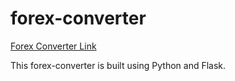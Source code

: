 # forex-converter

[Forex Converter Link](https://forex-converter.herokuapp.com/convert)

This forex-converter is built using Python and Flask.
